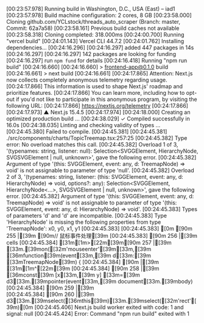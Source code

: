 [00:23:57.978] Running build in Washington, D.C., USA (East) – iad1
[00:23:57.978] Build machine configuration: 2 cores, 8 GB
[00:23:58.000] Cloning github.com/YCLstock/threads_auto_scraper (Branch: master, Commit: 62a7a58)
[00:23:58.161] Previous build caches not available
[00:23:58.318] Cloning completed: 318.000ms
[00:24:00.700] Running "vercel build"
[00:24:01.143] Vercel CLI 44.7.2
[00:24:01.762] Installing dependencies...
[00:24:16.296] 
[00:24:16.297] added 447 packages in 14s
[00:24:16.297] 
[00:24:16.297] 142 packages are looking for funding
[00:24:16.297]   run `npm fund` for details
[00:24:16.418] Running "npm run build"
[00:24:16.660] 
[00:24:16.660] > frontend-app@0.1.0 build
[00:24:16.661] > next build
[00:24:16.661] 
[00:24:17.865] Attention: Next.js now collects completely anonymous telemetry regarding usage.
[00:24:17.866] This information is used to shape Next.js' roadmap and prioritize features.
[00:24:17.866] You can learn more, including how to opt-out if you'd not like to participate in this anonymous program, by visiting the following URL:
[00:24:17.866] https://nextjs.org/telemetry
[00:24:17.866] 
[00:24:17.973]    ▲ Next.js 15.4.5
[00:24:17.974] 
[00:24:18.000]    Creating an optimized production build ...
[00:24:38.029]  ✓ Compiled successfully in 16.0s
[00:24:38.035]    Linting and checking validity of types ...
[00:24:45.380] Failed to compile.
[00:24:45.381] 
[00:24:45.381] ./src/components/charts/TopicTreemap.tsx:257:25
[00:24:45.382] Type error: No overload matches this call.
[00:24:45.382]   Overload 1 of 3, '(typenames: string, listener: null): Selection<SVGGElement, HierarchyNode<HierarchyData>, SVGSVGElement | null, unknown>', gave the following error.
[00:24:45.382]     Argument of type '(this: SVGGElement, event: any, d: TreemapNode) => void' is not assignable to parameter of type 'null'.
[00:24:45.382]   Overload 2 of 3, '(typenames: string, listener: (this: SVGGElement, event: any, d: HierarchyNode<HierarchyData>) => void, options?: any): Selection<SVGGElement, HierarchyNode<...>, SVGSVGElement | null, unknown>', gave the following error.
[00:24:45.382]     Argument of type '(this: SVGGElement, event: any, d: TreemapNode) => void' is not assignable to parameter of type '(this: SVGGElement, event: any, d: HierarchyNode<HierarchyData>) => void'.
[00:24:45.383]       Types of parameters 'd' and 'd' are incompatible.
[00:24:45.383]         Type 'HierarchyNode<HierarchyData>' is missing the following properties from type 'TreemapNode': x0, y0, x1, y1
[00:24:45.383] 
[00:24:45.383] [0m [90m 255 |[39m     [90m// 鼠标事件处理[39m
[00:24:45.383]  [90m 256 |[39m     cells
[00:24:45.384] [31m[1m>[22m[39m[90m 257 |[39m       [33m.[39mon([32m'mouseenter'[39m[33m,[39m [36mfunction[39m(event[33m,[39m d[33m:[39m [33mTreemapNode[39m) {
[00:24:45.384]  [90m     |[39m                         [31m[1m^[22m[39m
[00:24:45.384]  [90m 258 |[39m         [36mconst[39m [x[33m,[39m y] [33m=[39m d3[33m.[39mpointer(event[33m,[39m document[33m.[39mbody)
[00:24:45.384]  [90m 259 |[39m         
[00:24:45.384]  [90m 260 |[39m         d3[33m.[39mselect([36mthis[39m)[33m.[39mselect([32m'rect'[39m)[0m
[00:24:45.406] Next.js build worker exited with code: 1 and signal: null
[00:24:45.424] Error: Command "npm run build" exited with 1
